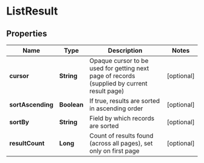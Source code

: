 # ListResult

## Properties
Name | Type | Description | Notes
------------ | ------------- | ------------- | -------------
**cursor** | **String** | Opaque cursor to be used for getting next page of records (supplied by current result page) |  [optional]
**sortAscending** | **Boolean** | If true, results are sorted in ascending order |  [optional]
**sortBy** | **String** | Field by which records are sorted |  [optional]
**resultCount** | **Long** | Count of results found (across all pages), set only on first page |  [optional]
